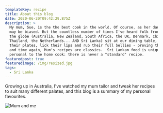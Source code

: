 ```yaml
---
templateKey: recipe
title: About this blog
date: 2020-06-20T09:42:29.875Z
description: >
  My mum, Sue, is the the best cook in the world. Of course, as her daughter, I
  may be biased. But the countless number of times I've heard folk from all over
  the globe (Australia, New Zealand, South Africa, the UK, Denmark, China,
  Thailand, the Netherlands... AND Sri Lanka) sit at our dining table, clean
  their plates, lick their lips and rub their full bellies - proving that, time
  and time again, Mum's recipes are classics.  Sri Lankan food is uniquely
  personal to the home cook: there is never a "standard" recipe. 
featuredpost: true
featuredimage: /img/resized.jpg
tags:
  - Sri Lanka
---
```

Growing up in Australia, I've watched my mum tailor and tweak her recipes to suit many different palates, and this blog is a summary of my personal favourites.

![Mum and me ](/img/img_20191117_172758-1-v2.jpg)